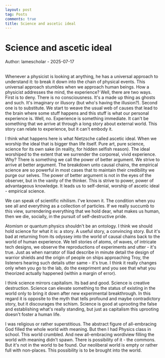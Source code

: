 ```yaml
---
layout: post
tag: Posts
comments: true
title: Science and ascetic ideal
---
```


# Science and ascetic ideal

Author: lamescholar - 2025-07-17
<br><br>

Whenever a physicist is looking at anything, he has a universal approach to understand it: to break it down into the chain of physical events. This universal approach stumbles when we approach human beings. How a physicist addresses the mind, the experience? Well, there are two ways. First is to deny. There is no consciousness. It's a made up thing as ghosts and such. It's imaginary or illusory (but who's having the illusion?). Second one is to substitute. We start to weave the usual web of causes that lead to the brain where some stuff happens and this stuff is what our personal experience is. Well, no. Experience is something immediate. It can't be something that we arrive at through a long story about external world. This story can relate to experience, but it can't embody it.

I think what happens here is what Nietzsche called ascetic ideal. When we worship the ideal that is bigger than life itself. Pure art, pure science, science for its own sake (in reality, for hidden selfish reason). The ideal worshiped to the extent that we surrender the corporeal, vivid experience. Why? There is something we call the power of better argument. We strive to arrive at better argument. The breakdown unto causal chains, the empirical science are so powerful in most cases that to maintain their credibility we purge our selves. The power of better argument is not in the eyes of the observer, but in the vanity of the thinker. This is strive to power, power of advantageous knowledge. It leads us to self-denial, worship of ascetic ideal - empirical science.

We can speak of scientific nihilism. I've known it. The condition when you see all and everything as a collection of particles. If we really succumb to this view, surrendering everything that we hold dear, what makes us human, then we die, socially, in the pursuit of self-destructive pride.

Atomism or quantum physics shouldn't be an ontology. I think we should hold science for what it is: a story. A useful story, a convincing story. But it's bad at returning from its odyssey into the world of causal chains back to the world of human experience. We tell stories of atoms, of waves, of intricate tech designs, we observe the reproductions of experiments and utter - it's true. Just as when narrator of Iliad describe in minute detail the design of warrior shields and the origin of people on ships approaching Troy, the listeners hearing such details utter same - it's true. I think it really changes only when you go to the lab, do the exepriment and you see that what you theorized actually happened (within a margin of error).

I think science mirrors capitalism. Its bad and good. Science is creative destruction. Science can elevate something to the status of existing in the world only to bring it down after new experimental breakthrough. In this regard it is opposite to the myth that tells profound and maybe contradictory story, but it discourages the schism. Science is good at uprooting the false and establishing what's really standing, but just as capitalism this uprooting doesn't foster a human life.

I was religious or rather superstitious. The abstract figure of all-embracing God filled the whole world with meaning. But then I had Physics class in school. This world crumbled. And new all-embracing wordlview filling the world with meaning didn't spawn. There is possibility of it - the commons. But it's not in the world to be found. Our neoliberal world is empty or rather full with non-places. This possibility is to be brought into the world.